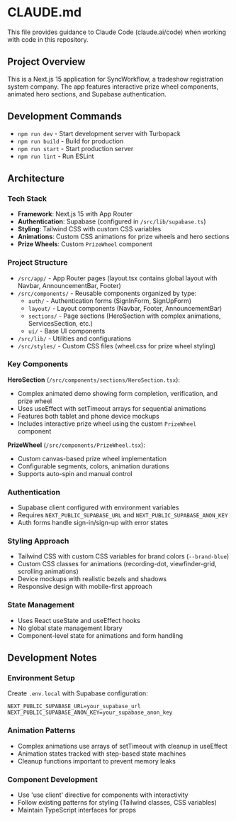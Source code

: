 # CLAUDE.md

This file provides guidance to Claude Code (claude.ai/code) when working with code in this repository.

## Project Overview

This is a Next.js 15 application for SyncWorkflow, a tradeshow registration system company. The app features interactive prize wheel components, animated hero sections, and Supabase authentication.

## Development Commands

- `npm run dev` - Start development server with Turbopack
- `npm run build` - Build for production
- `npm run start` - Start production server
- `npm run lint` - Run ESLint

## Architecture

### Tech Stack
- **Framework**: Next.js 15 with App Router
- **Authentication**: Supabase (configured in `/src/lib/supabase.ts`)
- **Styling**: Tailwind CSS with custom CSS variables
- **Animations**: Custom CSS animations for prize wheels and hero sections
- **Prize Wheels**: Custom `PrizeWheel` component

### Project Structure
- `/src/app/` - App Router pages (layout.tsx contains global layout with Navbar, AnnouncementBar, Footer)
- `/src/components/` - Reusable components organized by type:
  - `auth/` - Authentication forms (SignInForm, SignUpForm)
  - `layout/` - Layout components (Navbar, Footer, AnnouncementBar)
  - `sections/` - Page sections (HeroSection with complex animations, ServicesSection, etc.)
  - `ui/` - Base UI components
- `/src/lib/` - Utilities and configurations
- `/src/styles/` - Custom CSS files (wheel.css for prize wheel styling)

### Key Components

**HeroSection** (`/src/components/sections/HeroSection.tsx`):
- Complex animated demo showing form completion, verification, and prize wheel
- Uses useEffect with setTimeout arrays for sequential animations
- Features both tablet and phone device mockups
- Includes interactive prize wheel using the custom `PrizeWheel` component

**PrizeWheel** (`/src/components/PrizeWheel.tsx`):
- Custom canvas-based prize wheel implementation
- Configurable segments, colors, animation durations
- Supports auto-spin and manual control

### Authentication
- Supabase client configured with environment variables
- Requires `NEXT_PUBLIC_SUPABASE_URL` and `NEXT_PUBLIC_SUPABASE_ANON_KEY`
- Auth forms handle sign-in/sign-up with error states

### Styling Approach
- Tailwind CSS with custom CSS variables for brand colors (`--brand-blue`)
- Custom CSS classes for animations (recording-dot, viewfinder-grid, scrolling animations)
- Device mockups with realistic bezels and shadows
- Responsive design with mobile-first approach

### State Management
- Uses React useState and useEffect hooks
- No global state management library
- Component-level state for animations and form handling

## Development Notes

### Environment Setup
Create `.env.local` with Supabase configuration:
```
NEXT_PUBLIC_SUPABASE_URL=your_supabase_url
NEXT_PUBLIC_SUPABASE_ANON_KEY=your_supabase_anon_key
```

### Animation Patterns
- Complex animations use arrays of setTimeout with cleanup in useEffect
- Animation states tracked with step-based state machines
- Cleanup functions important to prevent memory leaks

### Component Development
- Use 'use client' directive for components with interactivity
- Follow existing patterns for styling (Tailwind classes, CSS variables)
- Maintain TypeScript interfaces for props